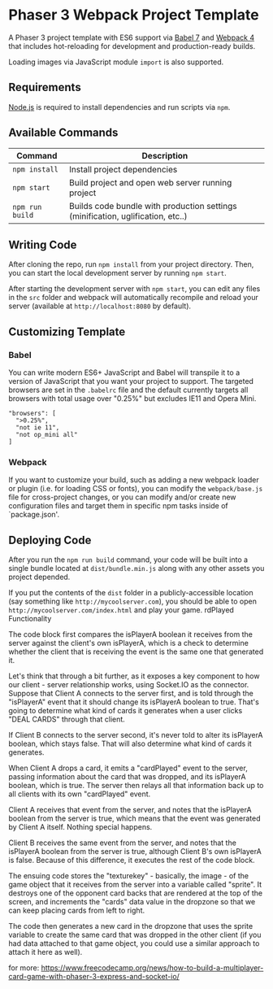 # Phaser 3 Webpack Project Template

A Phaser 3 project template with ES6 support via [Babel 7](https://babeljs.io/) and [Webpack 4](https://webpack.js.org/)
that includes hot-reloading for development and production-ready builds.

Loading images via JavaScript module `import` is also supported.

## Requirements

[Node.js](https://nodejs.org) is required to install dependencies and run scripts via `npm`.

## Available Commands

| Command         | Description                                                                     |
| --------------- | ------------------------------------------------------------------------------- |
| `npm install`   | Install project dependencies                                                    |
| `npm start`     | Build project and open web server running project                               |
| `npm run build` | Builds code bundle with production settings (minification, uglification, etc..) |

## Writing Code

After cloning the repo, run `npm install` from your project directory. Then, you can start the local development
server by running `npm start`.

After starting the development server with `npm start`, you can edit any files in the `src` folder
and webpack will automatically recompile and reload your server (available at `http://localhost:8080`
by default).

## Customizing Template

### Babel

You can write modern ES6+ JavaScript and Babel will transpile it to a version of JavaScript that you
want your project to support. The targeted browsers are set in the `.babelrc` file and the default currently
targets all browsers with total usage over "0.25%" but excludes IE11 and Opera Mini.

```
"browsers": [
  ">0.25%",
  "not ie 11",
  "not op_mini all"
]
```

### Webpack

If you want to customize your build, such as adding a new webpack loader or plugin (i.e. for loading CSS or fonts), you can
modify the `webpack/base.js` file for cross-project changes, or you can modify and/or create
new configuration files and target them in specific npm tasks inside of `package.json'.

## Deploying Code

After you run the `npm run build` command, your code will be built into a single bundle located at
`dist/bundle.min.js` along with any other assets you project depended.

If you put the contents of the `dist` folder in a publicly-accessible location (say something like `http://mycoolserver.com`),
you should be able to open `http://mycoolserver.com/index.html` and play your game.
rdPlayed Functionality

The code block first compares the isPlayerA boolean it receives from the
server against the client's own isPlayerA, which is a check to determine
whether the client that is receiving the event is the same one that generated
it.

Let's think that through a bit further, as it exposes a key component to how
our client - server relationship works, using Socket.IO as the connector.
Suppose that Client A connects to the server first, and is told through the
"isPlayerA" event that it should change its isPlayerA boolean to true.
That's going to determine what kind of cards it generates when a user clicks
"DEAL CARDS" through that client.

If Client B connects to the server second, it's never told to alter its
isPlayerA boolean, which stays false. That will also determine what kind of
cards it generates.

When Client A drops a card, it emits a "cardPlayed" event to the server,
passing information about the card that was dropped, and its isPlayerA
boolean, which is true. The server then relays all that information back
up to all clients with its own "cardPlayed" event.

Client A receives that event from the server, and notes that the isPlayerA
boolean from the server is true, which means that the event was generated
by Client A itself. Nothing special happens.

Client B receives the same event from the server, and notes that the
isPlayerA boolean from the server is true, although Client B's own isPlayerA
is false. Because of this difference, it executes the rest of the code block.

The ensuing code stores the "texturekey" - basically, the image - of the game
object that it receives from the server into a variable called "sprite".
It destroys one of the opponent card backs that are rendered at the top of
the screen, and increments the "cards" data value in the dropzone so that we
can keep placing cards from left to right.

The code then generates a new card in the dropzone that uses the sprite
variable to create the same card that was dropped in the other client
(if you had data attached to that game object, you could use a similar
approach to attach it here as well).

for more: https://www.freecodecamp.org/news/how-to-build-a-multiplayer-card-game-with-phaser-3-express-and-socket-io/
